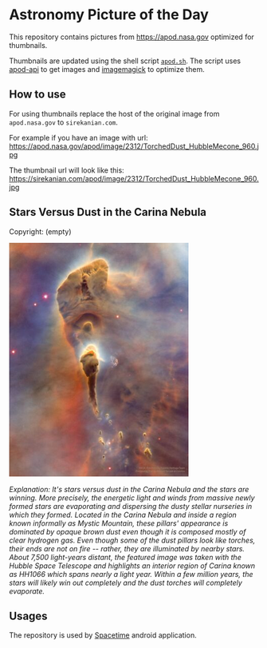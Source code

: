 # Astronomy Picture of the Day

This repository contains pictures from https://apod.nasa.gov optimized for thumbnails.

Thumbnails are updated using the shell script [`apod.sh`](apod.sh). The script
uses [apod-api](https://github.com/nasa/apod-api) to get images and [imagemagick](https://imagemagick.org) to
optimize them.

## How to use

For using thumbnails replace the host of the original image from `apod.nasa.gov` to `sirekanian.com`.

For example if you have an image with url:<br>
https://apod.nasa.gov/apod/image/2312/TorchedDust_HubbleMecone_960.jpg

The thumbnail url will look like this:<br>
https://sirekanian.com/apod/image/2312/TorchedDust_HubbleMecone_960.jpg

## Stars Versus Dust in the Carina Nebula

Copyright: (empty)

[![the picture of the day][1]][2]

_Explanation: It's stars versus dust in the Carina Nebula and the stars are winning. More precisely, the energetic light and winds from massive newly formed stars are evaporating and dispersing the dusty stellar nurseries in which they formed. Located in the Carina Nebula and inside a region known informally as Mystic Mountain, these pillars' appearance is dominated by opaque brown dust even though it is composed mostly of clear hydrogen gas. Even though some of the dust pillars look like torches, their ends are not on fire -- rather, they are illuminated by nearby stars.  About 7,500 light-years distant, the featured image was taken with the Hubble Space Telescope and highlights an interior region of Carina known as HH1066 which spans nearly a  light year. Within a few million years, the stars will likely win out completely and the dust torches will completely evaporate._

## Usages

The repository is used by [Spacetime][3] android application.

[1]: image/2312/TorchedDust_HubbleMecone_960.jpg

[2]: https://apod.nasa.gov/apod/image/2312/TorchedDust_HubbleMecone_960.jpg

[3]: https://github.com/sirekanian/spacetime
